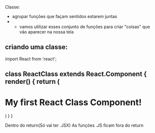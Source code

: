Classe:
* agrupar funções que façam sentidos estarem juntas
* * vamos utilizar esses conjunto de funções para criar "coisas" que vão aparecer na nossa tela

criando uma classe:
--------------------------------------------------------
import React from 'react';

class ReactClass extends React.Component {
  render() {
    return (
      <h1>My first React Class Component!</h1>
    )
  }
}
--------------------------------------------------------
Dentro do return(Só vai ter .JSX)
As funções .JS ficam fora do return

